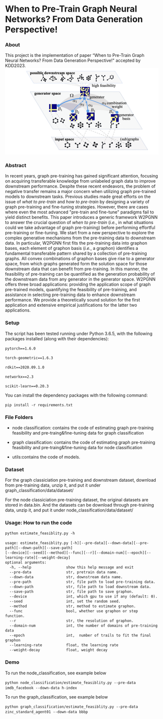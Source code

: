 # When to Pre-Train Graph Neural Networks? From Data Generation Perspective!
### About
 This project is the implementation of paper “When to Pre-Train Graph Neural Networks? From Data Generation Perspective!" accepted by KDD2023. 
![image](https://github.com/caoyxuan/W2PGNN/blob/main/framework.png)

### Abstract
In recent years, graph pre-training has gained significant attention, focusing on acquiring transferable knowledge from unlabeled graph data to improve downstream performance. 
Despite these recent endeavors, the problem of negative transfer remains a major concern when utilizing graph pre-trained models to downstream tasks. Previous studies made great efforts on the issue of *what to pre-train* and *how to pre-train* by designing a variety of graph pre-training and fine-tuning strategies. However, there are cases where even the most advanced "pre-train and fine-tune" paradigms fail to yield distinct benefits.
This paper introduces a generic framework W2PGNN to answer the crucial question of *when to pre-train* (*i.e.*, in what situations could we take advantage of graph pre-training) before performing effortful pre-training or fine-tuning. We start from a new perspective to explore the complex generative mechanisms from the pre-training data to downstream data. In particular, W2PGNN first fits the pre-training data into graphon bases, each element of graphon basis (*i.e.*, a graphon) identifies a fundamental transferable pattern shared by a collection of pre-training graphs. All convex combinations of graphon bases give rise to a generator space, from which graphs generated form the solution space for those downstream data that can benefit from pre-training. In this manner, the feasibility of pre-training can be quantified as the generation probability of the downstream data from any generator in the generator space. W2PGNN offers three broad applications: providing the application scope of graph pre-trained models, quantifying the feasibility of pre-training, and assistance in selecting pre-training data to enhance downstream performance. We provide a theoretically sound solution for the first application and extensive empirical justifications for the latter two applications.

### Setup
The script has been tested running under Python 3.6.5, with the following packages installed (along with their dependencies):

`pytorch==1.6.0`

`torch-geometric==1.6.3`

`rdkit==2020.09.1.0`

`networkx==2.3`

`scikit-learn==0.20.3`

You can install the dependency packages with the following command:

`pip install -r requirements.txt`

### File Folders
* node classification: contains the code of estimating graph pre-training feasibility and pre-traing&fine-tuning data for graph classification

* graph classification: contains the code of estimating graph pre-training feasibility and pre-traing&fine-tuning data for node classification

* utils:contains the code of models.

### Dataset
For the graph classiciation pre-training and downstream dataset, download from pre-training data, unzip it, and put it under graph_classification/data/dataset/

For the node classiciation pre-training dataset, the original datasets are stored in data.bin. And the datasets can be download through pre-training data, unzip it, and put it under node_classification/data/dataset/

### Usage: How to run the code
    python estimate_feasiblity.py -h

    usage: estimate_feasiblity.py [-h][--pre-data][--down-data][--pre-path][--down-path][--save-path]
    [--device][--seed][--method][--func][--r][--domain-num][--epoch][--learning-rate][--weight-decay]
    optional arguments:
      -h, --help                show this help message and exit
      --pre-data                str, pretrain data name. 
      --down-data               str, downstream data name. 
      --pre-path                str, file path to load pre-training data.
      --down-path               str, file path to load downstream data.
      --save-path               str, file path to save graphon.
      --device                  int, which gpu to use if any (default: 0).
      --seed                    int, set the random seed.
      --method                  str, method to estimate graphon.
      --func                    bool, whether use graphon or step function.
      --r                       str, the resolution of graphon.
      --domain-num              int, the number of domains of pre-training data
      --epoch                   int,  number of trails to fit the final graphon
      --learning-rate           float, the learning rate
      --weight-decay            float, weight decay
      
### Demo
To run the node_classification, see example below

`python node_classification/estimate_feasiblity.py --pre-data imdb_facebook --down-data h-index`

To run the graph_classification, see example below

`python graph_classification/estimate_feasiblity.py --pre-data zinc_standard_agent01 --down-data bbbp`




